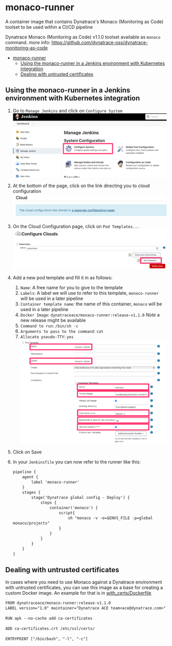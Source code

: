 # monaco-runner
A container image that contains Dynatrace's Monaco (Monitoring as Code) toolset to be used within a CI/CD pipeline

Dynatrace Monaco (Monitoring as Code) v1.1.0 toolset available as `monaco` command. more info: https://github.com/dynatrace-oss/dynatrace-monitoring-as-code 

- [monaco-runner](#monaco-runner)
  - [Using the monaco-runner in a Jenkins environment with Kubernetes integration](#using-the-monaco-runner-in-a-jenkins-environment-with-kubernetes-integration)
  - [Dealing with untrusted certificates](#dealing-with-untrusted-certificates)

## Using the monaco-runner in a Jenkins environment with Kubernetes integration
1. Go to `Manage Jenkins` and click on `Configure System`
![](resources/manage_jenkins.png)

1. At the bottom of the page, click on the link directing you to cloud configuration
![](resources/configure_clouds.png)

1. On the Cloud Configuration page, click on `Pod Templates...`
![](resources/configure_clouds_2.png)

1. Add a new pod template and fill it in as follows:
   1. `Name`: A free name for you to give to the template
   2. `Labels`: A label we will use to refer to this template, `monaco-runner` will be used in a later pipeline
   3. `Container template name`: the name of this container, `monaco` will be used in a later pipeline
   4. `Docker Image`: `dynatraceace/monaco-runner:release-v1.1.0` *Note* a new release might be available
   5. `Command to run`: `/bin/sh -c`
   6. `Arguments to pass to the command`: `cat`
   7. `Allocate pseudo-TTY`: `yes`
![](resources/pod_template.png)

2. Click on Save

1. In your `Jenkinsfile` you can now refer to the runner like this:
    ```
    pipeline {
        agent {
            label 'monaco-runner'
        }
        stages {
            stage('Dynatrace global config - Deploy') {
                steps {
                    container('monaco') {
                        script{
                            sh "monaco -v -e=$ENVS_FILE -p=global monaco/projects"
                        }
                    }
                }
            }   
        }
    }
    ```

## Dealing with untrusted certificates
In cases where you need to use Monaco against a Dynatrace environment with untrusted certificates, you can use this image as a base for creating a custom Docker image. An example for that is in [with_certs/Dockerfile](with_certs/Dockerfile)
```
FROM dynatraceace/monaco-runner:release-v1.1.0 
LABEL version="1.0" maintainer="Dynatrace ACE team<ace@dynatrace.com>"

RUN apk --no-cache add ca-certificates

ADD ca-certificates.crt /etc/ssl/certs/

ENTRYPOINT ["/bin/bash", "-l", "-c"]
```